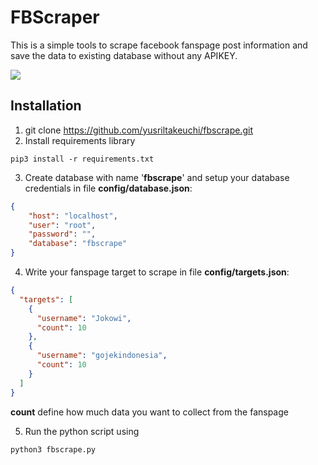 # FBScraper

This is a simple tools to scrape facebook fanspage post information and save the data to existing database without any APIKEY.

<p><img src="https://i.ibb.co/hD7xjs3/Screen-Shot-2021-09-23-at-13-26-10.png"/></p>

## Installation

1. git clone https://github.com/yusriltakeuchi/fbscrape.git
2. Install requirements library
```
pip3 install -r requirements.txt
```
3. Create database with name '**fbscrape**' and setup your database credentials in file **config/database.json**:
```json
{
    "host": "localhost",
    "user": "root",
    "password": "",
    "database": "fbscrape"
}
```
4. Write your fanspage target to scrape in file **config/targets.json**:
```json
{
  "targets": [
    {
      "username": "Jokowi",
      "count": 10
    },
    {
      "username": "gojekindonesia",
      "count": 10
    }
  ]
}
```
**count** define how much data you want to collect from the fanspage

5. Run the python script using
```
python3 fbscrape.py
```